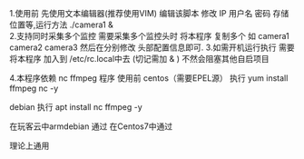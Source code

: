 1.使用前 先使用文本编辑器(推荐使用VIM) 编辑该脚本  修改 IP  用户名  密码  存储位置等,运行方法 ./camera1 &  
2.支持同时采集多个监控   需要采集多个监控头时 将本程序 复制多个 如 camera1 camera2 camera3 然后在分别修改 头部配置信息即可.
3.如需开机运行执行  需要将本程序 加入到 /etc/rc.local中去 (切记需加 & ) 不然会阻塞其他自启项目

4.本程序依赖 nc  ffmpeg 程序
  使用前
  centos（需要EPEL源）  执行 
  yum install ffmpeg nc -y

  debian 执行
  apt install nc ffmpeg -y 

在玩客云中armdebian 通过
在Centos7中通过

理论上通用 
